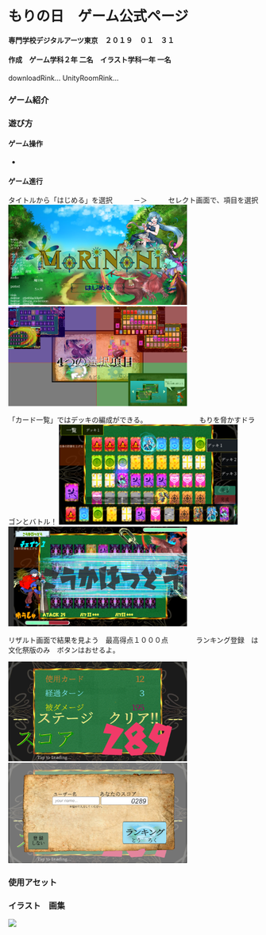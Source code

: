 # もりの日　ゲーム公式ページ

#### 専門学校デジタルアーツ東京　２０１９　０１　３１  
#### 作成　ゲーム学科２年 二名　イラスト学科一年 一名

downloadRink...  UnityRoomRink...

### ゲーム紹介



### 遊び方

#### ゲーム操作

  - 

#### ゲーム進行

タイトルから「はじめる」を選択　　　－＞　　　セレクト画面で、項目を選択
<img src="https://github.com/175B005/Morinohi/blob/master/d2.png?raw=true" width="360px"><img src="https://github.com/175B005/Morinohi/blob/master/d1.png?raw=true" width="360px">


「カード一覧」ではデッキの編成ができる。　　　　　　　　もりを脅かすドラゴンとバトル！
<img src="https://github.com/175B005/Morinohi/blob/master/d3.png?raw=true" width="360px"><img src="https://github.com/175B005/Morinohi/blob/master/d4.png?raw=true" width="360px">


リザルト画面で結果を見よう　最高得点１０００点　　　　ランキング登録　は　文化祭版のみ　ボタンはおせるよ。

<img src="https://github.com/175B005/Morinohi/blob/master/d5.png?raw=true" width="360px"><img src="https://github.com/175B005/Morinohi/blob/master/d6.png?raw=true" width="360px">


### 使用アセット

### イラスト　画集

<img src="https://github.com/175B005/Morinohi/blob/master/%E3%82%82%E3%82%8A%E3%81%AE%E6%97%A5.png?raw=true" width="320px">

